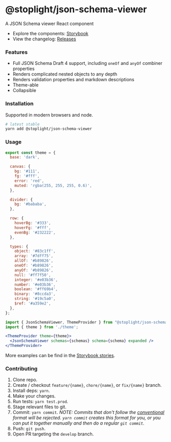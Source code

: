 # @stoplight/json-schema-viewer

<!-- BADGES -->

A JSON Schema viewer React component

- Explore the components: [Storybook](https://stoplightio.github.io/json-schema-viewer)
- View the changelog: [Releases](https://github.com/stoplightio/json-schema-viewer/releases)

### Features

- Full JSON Schema Draft 4 support, including `oneOf` and `anyOf` combiner properties
- Renders complicated nested objects to any depth
- Renders validation properties and markdown descriptions
- Theme-able
- Collapsible

### Installation

Supported in modern browsers and node.

```bash
# latest stable
yarn add @stoplight/json-schema-viewer
```

### Usage

```js
export const theme = {
  base: 'dark',

  canvas: {
    bg: '#111',
    fg: '#fff',
    error: 'red',
    muted: 'rgba(255, 255, 255, 0.6)',
  },

  divider: {
    bg: '#bababa',
  },

  row: {
    hoverBg: '#333',
    hoverFg: '#fff',
    evenBg: '#232222',
  },

  types: {
    object: '#83c1ff',
    array: '#7dff75',
    allOf: '#b89826',
    oneOf: '#b89826',
    anyOf: '#b89826',
    null: '#ff7f50',
    integer: '#e03b36',
    number: '#e03b36',
    boolean: '#ff69b4',
    binary: '#8ccda3',
    string: '#19c5a0',
    $ref: '#a359e2',
  },
};
```

```jsx
import { JsonSchemaViewer, ThemeProvider } from "@stoplight/json-schema-viewer";
import { theme } from './theme';

<ThemeProvider theme={theme}>
  <JsonSchemaViewer schemas={schemas} schema={schema} expanded />
</ThemeProvider>
```

More examples can be find in the [Storybook stories](./src/__stories__/JsonSchemaViewer.tsx).

### Contributing

1. Clone repo.
2. Create / checkout `feature/{name}`, `chore/{name}`, or `fix/{name}` branch.
3. Install deps: `yarn`.
4. Make your changes.
5. Run tests: `yarn test.prod`.
6. Stage relevant files to git.
7. Commit: `yarn commit`. _NOTE: Commits that don't follow the [conventional](https://github.com/marionebl/commitlint/tree/master/%40commitlint/config-conventional) format will be rejected. `yarn commit` creates this format for you, or you can put it together manually and then do a regular `git commit`._
8. Push: `git push`.
9. Open PR targeting the `develop` branch.
